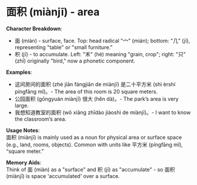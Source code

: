 # **面积 (miànjī) - area**

**Character Breakdown**:  
- 面 (miàn) - surface, face. Top: head radical "宀" (mián); bottom: "几" (jī), representing "table" or "small furniture."  
- 积 (jī) - to accumulate. Left: "禾" (hé) meaning "grain, crop"; right: "只" (zhī) originally "bird," now a phonetic component.

**Examples**:  
- 这间房间的面积 (zhè jiān fángjiān de miànjī) 是二十平方米 (shì èrshí píngfāng mǐ)。- The area of this room is 20 square meters.  
- 公园面积 (gōngyuán miànjī) 很大 (hěn dà)。- The park’s area is very large.  
- 我想知道教室的面积 (wǒ xiǎng zhīdào jiàoshì de miànjī)。- I want to know the classroom’s area.

**Usage Notes**:  
面积 (miànjī) is mainly used as a noun for physical area or surface space (e.g., land, rooms, objects). Common with units like 平方米 (píngfāng mǐ), “square meter.”

**Memory Aids**:  
Think of 面 (miàn) as a "surface" and 积 (jī) as "accumulate" - so 面积 (miànjī) is space 'accumulated' over a surface.